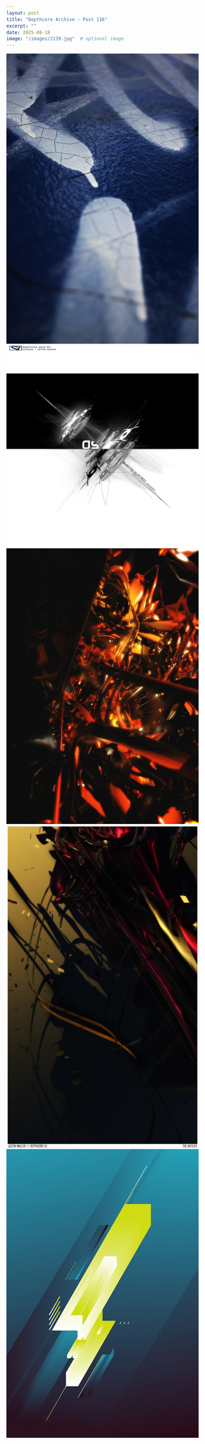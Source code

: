 ```yaml
---
layout: post
title: "Depthcore Archive - Post 116"
excerpt: ""
date: 2025-08-18
image: "/images/2139.jpg"  # optional image
---
```


<img src="/images/2139.jpg">
<img src="/images/2140.jpg" alt="2140.jpg"/>
<img src="/images/2144.jpg" alt="2144.jpg"/>
<img src="/images/2145.jpg" alt="2145.jpg"/>
<img src="/images/2150.jpg" alt="2150.jpg"/>
